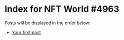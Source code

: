 # Index for NFT World #4963
Posts will be displayed in the order below:

- [Your first post](./001-first.md)

